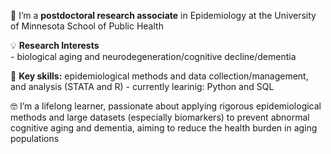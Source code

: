  🐣 I’m a **postdoctoral research associate** in Epidemiology at the University of Minnesota School of Public Health
 
 💡 **Research Interests**      
    - biological aging and neurodegeneration/cognitive decline/dementia
 
 💪 **Key skills:** epidemiological methods and data collection/management, and analysis (STATA and R)
     - currently learinig: Python and SQL
     
 🤓 I’m a lifelong learner, passionate about applying rigorous epidemiological methods and large datasets (especially biomarkers) to prevent abnormal cognitive aging and dementia, aiming to reduce the health burden in aging populations

  
<!---
eun-codeful/eun-codeful is a ✨ special ✨ repository because its `README.md` (this file) appears on your GitHub profile.
You can click the Preview link to take a look at your changes.
--->
